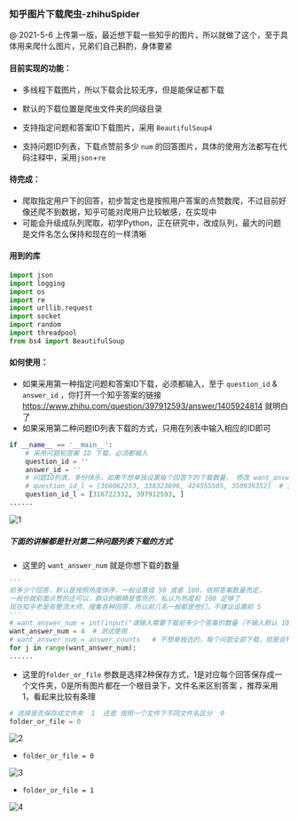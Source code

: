 ### 知乎图片下载爬虫-zhihuSpider

@ 2021-5-6 上传第一版，最近想下载一些知乎的图片，所以就做了这个，至于具体用来爬什么图片，兄弟们自己斟酌，身体要紧

#### 目前实现的功能：

- 多线程下载图片，所以下载会比较无序，但是能保证都下载
- 默认的下载位置是爬虫文件夹的同级目录

- 支持指定问题和答案ID下载图片，采用 `BeautifulSoup4`
- 支持问题ID列表，下载点赞前多少 `num` 的回答图片，具体的使用方法都写在代码注释中，采用`json`+`re`

#### 待完成：

- 爬取指定用户下的回答，初步暂定也是按照用户答案的点赞数爬，不过目前好像还爬不到数据，知乎可能对爬用户比较敏感，在实现中
- 可能会升级成队列爬取，初学Python，正在研究中，改成队列，最大的问题是文件名怎么保持和现在的一样清晰

#### 用到的库

```python
import json
import logging
import os
import re
import urllib.request
import socket
import random
import threadpool
from bs4 import BeautifulSoup
```

#### 如何使用：

- 如果采用第一种指定问题和答案ID下载，必须都输入，至于 `question_id` & `answer_id` ，你打开一个知乎答案的链接 https://www.zhihu.com/question/397912593/answer/1405924814  就明白了
- 如果采用第二种问题ID列表下载的方式，只用在列表中输入相应的ID即可

```python
if __name__ == '__main__':
    # 采用问题和答案 ID 下载，必须都输入
    question_id = ''
    answer_id = ''
    # 问题ID列表，多份快乐，如果不想单独设置每个回答下的下载数量， 修改 want_answer_num = answer_counts 即为下载全部
    # question_id_l = [366062253, 338323696, 424555505, 350939352]  # 我乱打的几个ID，兄弟们自己不要当真（狗头）
    question_id_l = [316722332, 397912593, ]
......
```

![1](https://raw.githubusercontent.com/397179459/zhihuSpider/master/img/1.jpg)

##### 下面的讲解都是针对第二种问题列表下载的方式

- 这里的 `want_answer_num` 就是你想下载的数量

```python
'''
前多少个回答，默认是按照热度排序，一般设置成 50 或者 100，依照答案数量而定，
一般也就前面点赞的还可以，群众的眼睛是雪亮的，私认为热度前 100 足够了
现在知乎老是有整流大师，搜集各种回答，所以前几名一般都是他们，不建议设置前 5
'''
# want_answer_num = int(input("请输入需要下载前多少个答案的数量（不输入默认 100 ）：") or 100)
want_answer_num = 4  # 测试使用
# want_answer_num = answer_counts   # 不想单独选的，每个问题全部下载，但是会特别费时，一般福利问题都几百上千个回答
for j in range(want_answer_num):
......
```

- 这里的`folder_or_file` 参数是选择2种保存方式，1是对应每个回答保存成一个文件夹，0是所有图片都在一个根目录下，文件名来区别答案 ，推荐采用 1，看起来比较有条理

```python
# 选择是否保存成文件夹  1  还是 按照一个文件下不同文件名区分  0
folder_or_file = 0	
```

![2](https://raw.githubusercontent.com/397179459/zhihuSpider/master/img/2.jpg)

- `folder_or_file = 0`

![3](F:\filePython\PycharmProject\zhihuSpider\img\3.jpg)

- `folder_or_file = 1`

![4](F:\filePython\PycharmProject\zhihuSpider\img\4.jpg)
